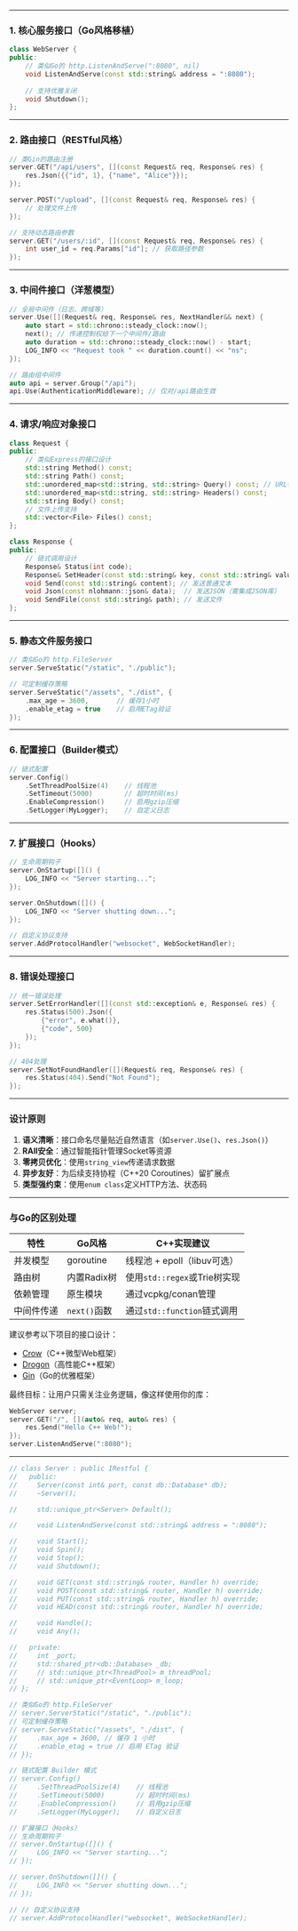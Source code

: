 
---

### **1. 核心服务接口（Go风格移植）**
```cpp
class WebServer {
public:
    // 类似Go的 http.ListenAndServe(":8080", nil)
    void ListenAndServe(const std::string& address = ":8080");
    
    // 支持优雅关闭
    void Shutdown();
};
```

---

### **2. 路由接口（RESTful风格）**
```cpp
// 类Gin的路由注册
server.GET("/api/users", [](const Request& req, Response& res) {
    res.Json({{"id", 1}, {"name", "Alice"}});
});

server.POST("/upload", [](const Request& req, Response& res) {
    // 处理文件上传
});

// 支持动态路由参数
server.GET("/users/:id", [](const Request& req, Response& res) {
    int user_id = req.Params["id"]; // 获取路径参数
});
```

---

### **3. 中间件接口（洋葱模型）**
```cpp
// 全局中间件（日志、跨域等）
server.Use([](Request& req, Response& res, NextHandler&& next) {
    auto start = std::chrono::steady_clock::now();
    next(); // 传递控制权给下一个中间件/路由
    auto duration = std::chrono::steady_clock::now() - start;
    LOG_INFO << "Request took " << duration.count() << "ns";
});

// 路由组中间件
auto api = server.Group("/api");
api.Use(AuthenticationMiddleware); // 仅对/api路由生效
```

---

### **4. 请求/响应对象接口**
```cpp
class Request {
public:
    // 类似Express的接口设计
    std::string Method() const;
    std::string Path() const;
    std::unordered_map<std::string, std::string> Query() const; // URL参数
    std::unordered_map<std::string, std::string> Headers() const;
    std::string Body() const;
    // 文件上传支持
    std::vector<File> Files() const; 
};

class Response {
public:
    // 链式调用设计
    Response& Status(int code);
    Response& SetHeader(const std::string& key, const std::string& value);
    void Send(const std::string& content); // 发送普通文本
    void Json(const nlohmann::json& data);  // 发送JSON（需集成JSON库）
    void SendFile(const std::string& path); // 发送文件
};
```

---

### **5. 静态文件服务接口**
```cpp
// 类似Go的 http.FileServer
server.ServeStatic("/static", "./public"); 

// 可定制缓存策略
server.ServeStatic("/assets", "./dist", {
    .max_age = 3600,       // 缓存1小时
    .enable_etag = true    // 启用ETag验证
});
```

---

### **6. 配置接口（Builder模式）**
```cpp
// 链式配置
server.Config()
    .SetThreadPoolSize(4)    // 线程池
    .SetTimeout(5000)        // 超时时间(ms)
    .EnableCompression()     // 启用gzip压缩
    .SetLogger(MyLogger);    // 自定义日志
```

---

### **7. 扩展接口（Hooks）**
```cpp
// 生命周期钩子
server.OnStartup([]() {
    LOG_INFO << "Server starting...";
});

server.OnShutdown([]() {
    LOG_INFO << "Server shutting down...";
});

// 自定义协议支持
server.AddProtocolHandler("websocket", WebSocketHandler);
```

---

### **8. 错误处理接口**
```cpp
// 统一错误处理
server.SetErrorHandler([](const std::exception& e, Response& res) {
    res.Status(500).Json({
        {"error", e.what()},
        {"code", 500}
    });
});

// 404处理
server.SetNotFoundHandler([](Request& req, Response& res) {
    res.Status(404).Send("Not Found");
});
```

---

### **设计原则**
1. **语义清晰**：接口命名尽量贴近自然语言（如`server.Use()`、`res.Json()`）
2. **RAII安全**：通过智能指针管理Socket等资源
3. **零拷贝优化**：使用`string_view`传递请求数据
4. **异步友好**：为后续支持协程（C++20 Coroutines）留扩展点
5. **类型强约束**：使用`enum class`定义HTTP方法、状态码

---

### **与Go的区别处理**
| 特性              | Go风格              | C++实现建议                      |
|-------------------|--------------------|---------------------------------|
| 并发模型          | goroutine          | 线程池 + epoll（libuv可选）      |
| 路由树            | 内置Radix树        | 使用`std::regex`或Trie树实现     |
| 依赖管理          | 原生模块           | 通过vcpkg/conan管理              |
| 中间件传递        | `next()`函数       | 通过`std::function`链式调用      |

建议参考以下项目的接口设计：
- [Crow](https://github.com/ipkn/crow)（C++微型Web框架）
- [Drogon](https://github.com/drogonframework/drogon)（高性能C++框架）
- [Gin](https://github.com/gin-gonic/gin)（Go的优雅框架）

最终目标：让用户只需关注业务逻辑，像这样使用你的库：
```cpp
WebServer server;
server.GET("/", [](auto& req, auto& res) {
    res.Send("Hello C++ Web!");
});
server.ListenAndServe(":8080");
```

---

```cpp
// class Server : public IRestful {
//   public:
//     Server(const int& port, const db::Database* db);
//     ~Server();

//     std::unique_ptr<Server> Default();

//     void ListenAndServe(const std::string& address = ":8080");

//     void Start();
//     void Spin();
//     void Stop();
//     void Shutdown();

//     void GET(const std::string& router, Handler h) override;
//     void POST(const std::string& router, Handler h) override;
//     void PUT(const std::string& router, Handler h) override;
//     void HEAD(const std::string& router, Handler h) override;

//     void Handle();
//     void Any();

//   private:
//     int _port;
//     std::shared_ptr<db::Database> _db;
//     // std::unique_ptr<ThreadPool> m_threadPool;
//     // std::unique_ptr<EventLoop> m_loop;
// };

// 类似Go的 http.FileServer
// server.ServerStatic("/static", "./public");
// 可定制缓存策略
// server.ServeStatic("/assets", "./dist", {
//     .max_age = 3600, // 缓存 1 小时
//     .enable_etag = true // 启用 ETag 验证
// });

// 链式配置 Builder 模式
// server.Config()
//     .SetThreadPoolSize(4)    // 线程池
//     .SetTimeout(5000)        // 超时时间(ms)
//     .EnableCompression()     // 启用gzip压缩
//     .SetLogger(MyLogger);    // 自定义日志

// 扩展接口（Hooks）
// 生命周期钩子
// server.OnStartup([]() {
//     LOG_INFO << "Server starting...";
// });

// server.OnShutdown([]() {
//     LOG_INFO << "Server shutting down...";
// });

// // 自定义协议支持
// server.AddProtocolHandler("websocket", WebSocketHandler);
```